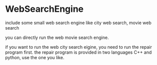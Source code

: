 # WebSearchEngine
include some small web search engine like city web search, movie web search

you can directly run the web movie search engine.

if you want to run the web city search eigine, you need to run the repair program first.
the repair program is provided in two languages C++ and python, use the one you like.
